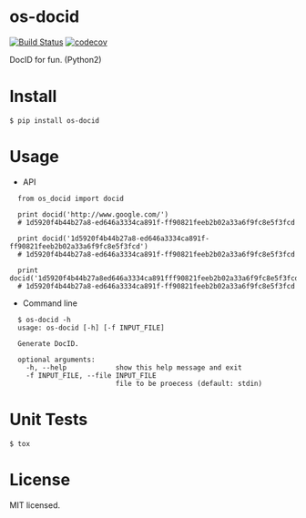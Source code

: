 # os-docid

[![Build Status](https://www.travis-ci.org/cfhamlet/os-docid.svg?branch=master)](https://www.travis-ci.org/cfhamlet/os-docid)
[![codecov](https://codecov.io/gh/cfhamlet/os-docid/master/graph/badge.svg)](https://codecov.io/gh/cfhamlet/os-docid)

DocID for fun. (Python2)

# Install

  `$ pip install os-docid`

# Usage

  * API
  ```
    from os_docid import docid

    print docid('http://www.google.com/') 
    # 1d5920f4b44b27a8-ed646a3334ca891f-ff90821feeb2b02a33a6f9fc8e5f3fcd

    print docid('1d5920f4b44b27a8-ed646a3334ca891f-ff90821feeb2b02a33a6f9fc8e5f3fcd') 
    # 1d5920f4b44b27a8-ed646a3334ca891f-ff90821feeb2b02a33a6f9fc8e5f3fcd

    print docid('1d5920f4b44b27a8ed646a3334ca891fff90821feeb2b02a33a6f9fc8e5f3fcd')
    # 1d5920f4b44b27a8-ed646a3334ca891f-ff90821feeb2b02a33a6f9fc8e5f3fcd
  ```

  * Command line
  ```
    $ os-docid -h
    usage: os-docid [-h] [-f INPUT_FILE]

    Generate DocID.

    optional arguments:
      -h, --help            show this help message and exit
      -f INPUT_FILE, --file INPUT_FILE
                            file to be proecess (default: stdin)
  ```

# Unit Tests
  `$ tox`

# License
  MIT licensed.
